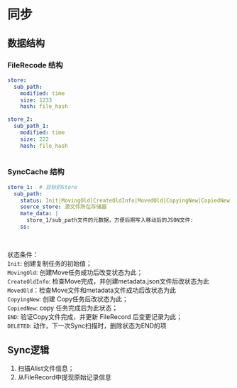 # 同步

## 数据结构


### FileRecode 结构
```yaml
store:
  sub_path:
    modified: time
    size: 1233
    hash: file_hash

store_2:
  sub_path_1:
    modified: time
    size: 222
    hash: file_hash
    
```

### SyncCache 结构
```yaml
store_1:  # 目标的Store
  sub_path:
    status: Init|MovingOld|CreateOldInfo|MovedOld|CopyingNew|CopiedNew|END
    source_store: 源文件所在存储器
    mate_data: |
      store_1/sub_path文件的元数据，方便后期写入移动后的JSON文件:
    ss: 
    
    
```
状态条件：  
`Init`: 创建复制任务的初始值；  
`MovingOld`: 创建Move任务成功后改变状态为此；  
`CreateOldInfo`: 检查Move完成，并创建metadata.json文件后改状态为此  
`MovedOld`：检查Move文件和metadata文件成功后改状态为此  
`CopyingNew`: 创建 Copy任务后改状态为此；  
`CopiedNew`: copy 任务完成后为此状态；  
`END`: 验证Copy文件完成，并更新 FileRecord 后变更记录为此；  
`DELETED`: 动作，下一次Sync扫描时，删除状态为END的项

## Sync逻辑

1. 扫描Alist文件信息；
2. 从FileRecord中提现原始记录信息